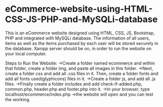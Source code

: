 # eCommerce-website-using-HTML-CSS-JS-PHP-and-MySQLi-database
This is an eCommerce website designed using HTML, CSS, JS, Bootstrap, PHP and integrated with MySQLi database. The information of all users, items as well as the items purchased by each user will be stored securely in the database. 
Xampp server should be on, in order to run the website on your local computer.

Steps to Run the Website:
->Create a folder named ecommerce and within that folder, create a folder img, and paste all images in this folder.
->Next, create a folder css and add all .css files in it. Then, create a folder fonts and add all fonts used(glyphicons) files in it.
->Create a folder js, and add all .js files.
->Finally create a folder includes and add check-if-added.php, common.php, header.php and footer.php into it.
->In your browser, type localhost/ecommerce/index.php
->the website will open and you can test the working.

